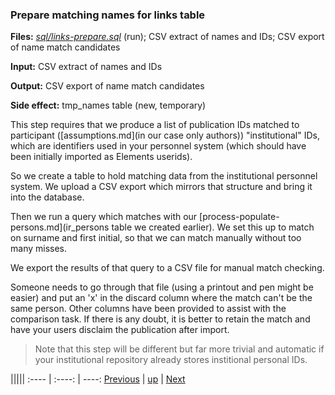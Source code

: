 ﻿### Prepare matching names for links table

**Files:** _[sql/links-prepare.sql](sql/links-prepare.sql)_ (run); CSV extract of names and IDs; CSV export of name match candidates

**Input:** CSV extract of names and IDs

**Output:** CSV export of name match candidates

**Side effect:** tmp_names table (new, temporary)

This step requires that we produce a list of publication IDs matched to participant ([assumptions.md](in our case only authors)) "institutional" IDs, which are identifiers used in your personnel system (which should have been initially imported as Elements userids).

So we create a table to hold matching data from the institutional personnel system. We upload a CSV export which mirrors that structure and bring it into the database.

Then we run a query which matches with our [process-populate-persons.md](ir_persons table we created earlier). We set this up to match on surname and first initial, so that we can match manually without too many misses.

We export the results of that query to a CSV file for manual match checking.

Someone needs to go through that file (using a printout and pen might be easier) and put an 'x' in the discard column where the match can't be the same person. Other columns have been provided to assist with the comparison task. If there is any doubt, it is better to retain the match and have your users disclaim the publication after import.

> Note that this step will be different but far more trivial and automatic if your institutional repository already stores institional personal IDs.

|||||
:---- | :----: | ----:
[Previous](process-populate-persons.md "Create and populate IR persons table") | [up](process.md) | [Next](process-populate-links.md "Create and populate IR links table")